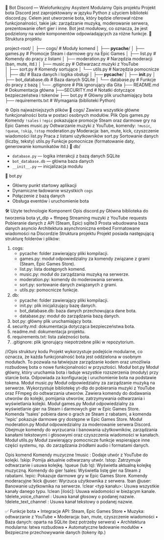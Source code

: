 🤖 Bot Discord — Wielofunkcyjny Asystent Modularny
Opis projektu
Projekt bota Discord jest zaprojektowany w języku Python z użyciem biblioteki discord.py. Celem jest utworzenie bota, który będzie oferował różne funkcjonalności, takie jak: zarządzanie muzyką, moderowanie serwera, prezentowanie ofert gier i inne. 
Bot jest modułowy, co oznacza, że jest podzielony na wiele komponentów odpowiadających za różne funkcje.
📁 Struktura projektu

project-root/
│
├── cogs/                    # Moduły komend
│   ├── __pycache__/
│   ├── games.py             # Promocje Steam i darmowe gry na Epic Games
│   ├── list.py              # Komendy do pracy z listami
│   ├── moderation.py        # Narzędzia moderacji (ban, mute, itd.)
│   ├── music.py             # Odtwarzacz muzyki z YouTube  
│   ├── sort.py              # Komendy sortujące
│   └── utils.py             # Narzędzia pomocnicze
│
├── db/                      # Baza danych i logika obsługi
│   ├── __pycache__/
│   ├── __init__.py
│   ├── bot_database.db      # Baza danych SQLite
│   └── database.py          # Funkcje do pracy z bazą
│└── .gitignore               # Plik ignorujący dla Gita
├── README.md                # Dokumentacja główna
├──SECURITY.md              # Notatki dotyczące bezpieczeństwa i tokenów
├── bot.py                   # Główny plik uruchamiający bota
├── requirements.txt         # Wymagania (biblioteki Python)


⚙️ Opis najważniejszych plików
📁 cogs/
Zawiera wszystkie główne funkcjonalności bota w postaci osobnych modułów.
Plik	Opis
games.py	Komendy `!sales` i `!epic` pokazujące promocje Steam oraz darmowe gry na Epic Games
music.py	Odtwarzanie muzyki z YouTube, komendy: `!music`, `!queue`, `!skip`, `!stop`
moderation.py	Moderacja: ban, mute, kick, czyszczenie wiadomości
list.py	Praca z listami użytkowników
sort.py	Sortowanie danych (liczby, teksty)
utils.py	Funkcje pomocnicze (formatowanie daty, generowanie komunikatów itd.)
📁 db/
- `database.py` — logika interakcji z bazą danych SQLite
- `bot_database.db` — główna baza danych
- `__init__.py` — inicjalizacja modułu

🔧 bot.py
- Główny punkt startowy aplikacji
- Dynamiczne ładowanie wszystkich `cogs`
- Połączenie z bazą danych
- Obsługa eventów i uruchomienie bota

🛠️ Użyte technologie
Komponent	Opis
discord.py	Główna biblioteka do tworzenia bota
yt_dlp + ffmpeg	Streaming muzyki z YouTube
requests	Pobieranie danych z API (Steam, Epic)
sqlite3	Prosta wbudowana baza danych
asyncio	Architektura asynchroniczna
embed	Formatowane wiadomości na Discordzie
Struktura projektu
Projekt posiada następującą strukturę folderów i plików:
1. cogs:
   - pycache: folder zawierający pliki kompilacji.
   - games.py: moduł odpowiedzialny za komendy związane z grami (Steam, Epic Games Store).
   - list.py: lista dostępnych komend.
   - music.py: moduł do zarządzania muzyką na serwerze.
   - moderation.py: komendy do moderowania serwera.
   - sort.py: sortowanie danych związanych z grami.
   - utils.py: pomocnicze funkcje.
2. db:
   - pycache: folder zawierający pliki kompilacji.
   - init.py: plik inicjalizujący bazę danych.
   - bot_database.db: baza danych przechowująca dane bota.
   - database.py: moduł do zarządzania bazą danych.
3. bot.py: główny plik uruchamiający bota.
4. security.md: dokumentacja dotycząca bezpieczeństwa bota.
5. readme.md: dokumentacja projektu.
6. requirements.txt: lista zależności bota.
7. .gitignore: plik ignorujący niepotrzebne pliki w repozytorium.

//Opis struktury kodu
Projekt wykorzystuje podejście modularne, co oznacza, że każda funkcjonalność bota jest oddzielona w osobnym modułach. To pozwala na łatwiejsze zarządzanie kodem oraz umożliwia rozbudowę bota o nowe funkcjonalności w przyszłości. 
Moduł bot.py
Moduł główny, który uruchamia bota i ładuje wszystkie rozszerzenia (moduły) przy starcie bota. Odpowiada za konfigurację i uruchomienie bota na podstawie tokena.
Moduł music.py
Moduł odpowiedzialny za zarządzanie muzyką na serwerze. Wykorzystuje bibliotekę yt-dlp do pobierania muzyki z YouTube oraz FFmpeg do odtwarzania utworów. Zawiera komendy do dodawania utworów do kolejki, pomijania utworów, zatrzymywania odtwarzania i wyświetlania kolejki.
Moduł games.py
Moduł odpowiedzialny za wyświetlanie gier na Steam i darmowych gier w Epic Games Store. Komenda '!sales' pobiera dane o grach ze Steam z rabatami, a komenda '!epic' pokazuje darmowe gry dostępne w Epic Games Store.
Moduł moderation.py
Moduł odpowiedzialny za moderowanie serwera Discord. Obejmuje komendy do wyrzucania i banowania użytkowników, zarządzania kanałami tekstowymi i głosowymi oraz czyszczenia wiadomości w kanałach.
Moduł utils.py
Moduł zawierający pomocnicze funkcje wspierające inne części systemu, np. do zarządzania źródłami audio i formatami danych.

Opis komend
Komendy muzyczne
!music <link>: Dodaje utwór z YouTube do kolejki.
!skip: Pomija aktualnie odtwarzany utwór.
!stop: Zatrzymuje odtwarzanie i usuwa kolejkę.
!queue (lub !q): Wyświetla aktualną kolejkę muzyczną.
Komendy do gier
!sales: Wyświetla listę gier na Steam z rabatami.
!epic: Pokazuje darmowe gry w Epic Games Store.
Komendy moderacyjne
!kick @user: Wyrzuca użytkownika z serwera.
!ban @user: Banowanie użytkownika na serwerze.
!clear <typ kanału>: Usuwa wszystkie kanały danego typu.
!clean [ilość]: Usuwa wiadomości w bieżącym kanale.
!delete_voice_channel <nazwa>: Usuwa kanał głosowy o podanej nazwie.
!delete_text_channel <nazwa>: Usuwa kanał tekstowy o podanej nazwie.



✅ Funkcje bota
•	 Integracje API: Steam, Epic Games Store
•	 Muzyka: odtwarzanie z YouTube
•	 Moderacja: ban, mute, czyszczenie wiadomości
•	 Baza danych: oparta na SQLite (bez potrzeby serwera)
•	 Architektura modularna: łatwa rozbudowa
•	 Automatyczne ładowanie modułów
•	 Bezpieczne przechowywanie danych (tokeny itp.)
